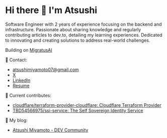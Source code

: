 # Hi there 🍣 I'm Atsushi

Software Engineer with 2 years of experience focusing on the backend and infrastructure. Passionate about sharing knowledge and regularly contributing articles to dev.to, detailing my learning experiences. Dedicated to innovating and creating solutions to address real-world challenges.

Building on [MigratusAI](https://migratusai.ck.page/)

📩 Contact:
- atsushimiyamoto07@gmail.com
- [X](https://twitter.com/Jun92587994)
- [LinkedIn](https://linkedin.com/in/atsushi-miyamoto-aa38a3180)
- [Resume](https://resume.creddle.io/resume/bkhje2sa14q)

🦄 Current contributes:
- [cloudflare/terraform-provider-cloudflare: Cloudflare Terraform Provider](https://github.com/cloudflare/terraform-provider-cloudflare)
- [TBD54566975/ssi-service: The Self Sovereign Identity Service](https://github.com/TBD54566975/ssi-service)

📝 My blog:
- [Atsushi Miyamoto - DEV Community](https://dev.to/atsushii)

